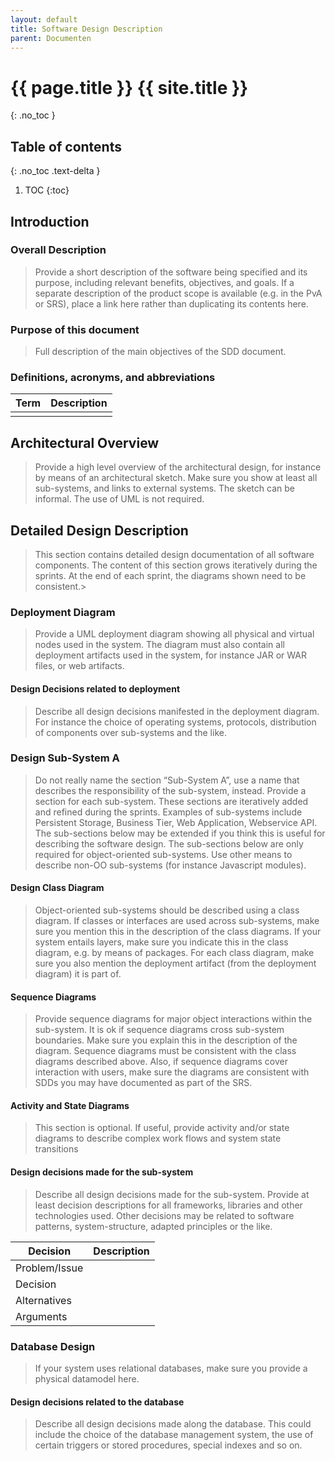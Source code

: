 ```yaml
---
layout: default
title: Software Design Description
parent: Documenten
---
```


# {{ page.title }} {{ site.title }}
{: .no_toc }

## Table of contents
{: .no_toc .text-delta }

1. TOC
{:toc}

## Introduction

### Overall Description
>Provide a short description of the software being specified and its purpose, including relevant benefits, objectives, and goals. If a separate description of the product scope is available (e.g. in the PvA or SRS), place a link here rather than duplicating its contents here.

### Purpose of this document
> Full description of the main objectives of the SDD document.

### Definitions, acronyms, and abbreviations

| Term | Description |
| ---- | ----------- |
|      |             |

## Architectural Overview

>Provide a high level overview of the architectural design, for instance by means of an architectural sketch. Make sure you show at least all sub-systems, and links to external systems. The sketch can be informal. The use of UML is not required.

## Detailed Design Description

>This section contains detailed design documentation of all software components. The content of this section grows iteratively during the sprints. At the end of each sprint, the diagrams shown need to be consistent.>

### Deployment Diagram
>Provide a UML deployment diagram showing all physical and virtual nodes used in the system. The diagram must also contain all deployment artifacts used in the system, for instance JAR or WAR files, or web artifacts.

#### Design Decisions related to deployment
>Describe all design decisions manifested in the deployment diagram. For instance the choice of operating systems, protocols, distribution of components over sub-systems and the like.

### Design Sub-System A
>Do not really name the section “Sub-System A”, use a name that describes the responsibility of the sub-system, instead. Provide a section for each sub-system. These sections are iteratively added and refined during the sprints. Examples of sub-systems include Persistent Storage, Business Tier, Web Application, Webservice API. The sub-sections below may be extended if you think this is useful for describing the software design. The sub-sections below are only required for object-oriented sub-systems. Use other means to describe non-OO sub-systems (for instance Javascript modules).

#### Design Class Diagram
>Object-oriented sub-systems should be described using a class diagram. If classes or interfaces are used across sub-systems, make sure you mention this in the description of the class diagrams. If your system entails layers, make sure you indicate this in the class diagram, e.g. by means of packages. For each class diagram, make sure you also mention the deployment artifact (from the deployment diagram) it is part of.

#### Sequence Diagrams
>Provide sequence diagrams for major object interactions within the sub-system. It is ok if sequence diagrams cross sub-system boundaries. Make sure you explain this in the description of the diagram. Sequence diagrams must be consistent with the class diagrams described above. Also, if sequence diagrams cover interaction with users, make sure the diagrams are consistent with SDDs you may have documented as part of the SRS.

#### Activity and State Diagrams
>This section is optional. If useful, provide activity and/or state diagrams to describe complex work flows and system state transitions

#### Design decisions made for the sub-system
>Describe all design decisions made for the sub-system. Provide at least decision descriptions for all frameworks, libraries and other technologies used. Other decisions may be related to software patterns, system-structure, adapted principles or the like.

| Decision       | Description  |
|----------------|--------------|
| Problem/Issue  |              |
| Decision       |              |
| Alternatives   |              |
| Arguments      |              |

### Database Design
>If your system uses relational databases, make sure you provide a physical datamodel here.

#### Design decisions related to the database
>Describe all design decisions made along the database. This could include the choice of the database management system, the use of certain triggers or stored procedures, special indexes and so on.
